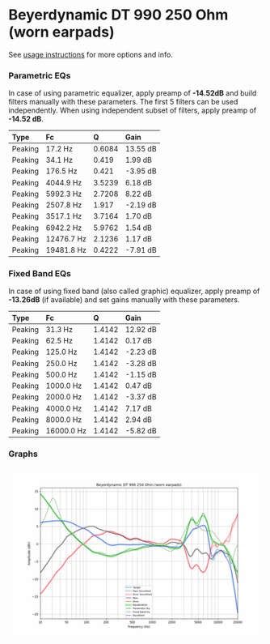 # Beyerdynamic DT 990 250 Ohm (worn earpads)
See [usage instructions](https://github.com/jaakkopasanen/AutoEq#usage) for more options and info.

### Parametric EQs
In case of using parametric equalizer, apply preamp of **-14.52dB** and build filters manually
with these parameters. The first 5 filters can be used independently.
When using independent subset of filters, apply preamp of **-14.52 dB**.

| Type    | Fc         |      Q | Gain     |
|:--------|:-----------|:-------|:---------|
| Peaking | 17.2 Hz    | 0.6084 | 13.55 dB |
| Peaking | 34.1 Hz    | 0.419  | 1.99 dB  |
| Peaking | 176.5 Hz   | 0.421  | -3.95 dB |
| Peaking | 4044.9 Hz  | 3.5239 | 6.18 dB  |
| Peaking | 5992.3 Hz  | 2.7208 | 8.22 dB  |
| Peaking | 2507.8 Hz  | 1.917  | -2.19 dB |
| Peaking | 3517.1 Hz  | 3.7164 | 1.70 dB  |
| Peaking | 6942.2 Hz  | 5.9762 | 1.54 dB  |
| Peaking | 12476.7 Hz | 2.1236 | 1.17 dB  |
| Peaking | 19481.8 Hz | 0.4222 | -7.91 dB |

### Fixed Band EQs
In case of using fixed band (also called graphic) equalizer, apply preamp of **-13.26dB**
(if available) and set gains manually with these parameters.

| Type    | Fc         |      Q | Gain     |
|:--------|:-----------|:-------|:---------|
| Peaking | 31.3 Hz    | 1.4142 | 12.92 dB |
| Peaking | 62.5 Hz    | 1.4142 | 0.17 dB  |
| Peaking | 125.0 Hz   | 1.4142 | -2.23 dB |
| Peaking | 250.0 Hz   | 1.4142 | -3.28 dB |
| Peaking | 500.0 Hz   | 1.4142 | -1.15 dB |
| Peaking | 1000.0 Hz  | 1.4142 | 0.47 dB  |
| Peaking | 2000.0 Hz  | 1.4142 | -3.37 dB |
| Peaking | 4000.0 Hz  | 1.4142 | 7.17 dB  |
| Peaking | 8000.0 Hz  | 1.4142 | 2.94 dB  |
| Peaking | 16000.0 Hz | 1.4142 | -5.82 dB |

### Graphs
![](./Beyerdynamic%20DT%20990%20250%20Ohm%20(worn%20earpads).png)